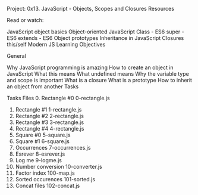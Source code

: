 Project: 0x13. JavaScript - Objects, Scopes and Closures
Resources

Read or watch:

JavaScript object basics
Object-oriented JavaScript
Class - ES6
super - ES6
extends - ES6
Object prototypes
Inheritance in JavaScript
Closures
this/self
Modern JS
Learning Objectives

General

Why JavaScript programming is amazing
How to create an object in JavaScript
What this means
What undefined means
Why the variable type and scope is important
What is a closure
What is a prototype
How to inherit an object from another
Tasks

Tasks	Files
0. Rectangle #0	0-rectangle.js
1. Rectangle #1	1-rectangle.js
2. Rectangle #2	2-rectangle.js
3. Rectangle #3	3-rectangle.js
4. Rectangle #4	4-rectangle.js
5. Square #0	5-square.js
6. Square #1	6-square.js
7. Occurrences	7-occurrences.js
8. Esrever	8-esrever.js
9. Log me	9-logme.js
10. Number conversion	10-converter.js
11. Factor index	100-map.js
12. Sorted occurences	101-sorted.js
13. Concat files	102-concat.js

